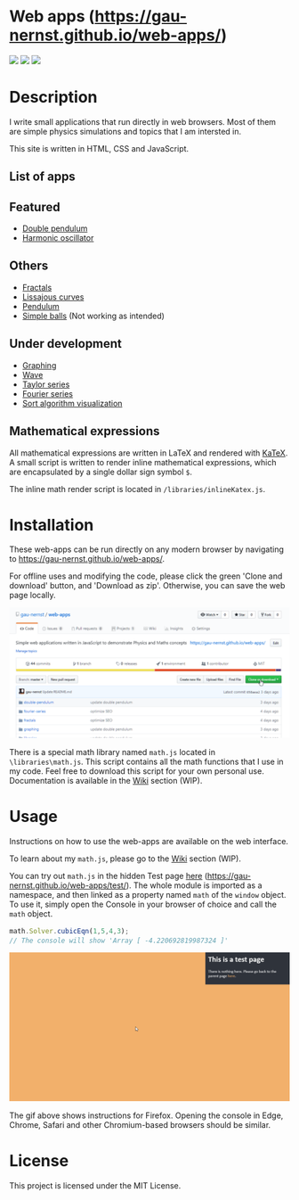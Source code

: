 Web apps (https://gau-nernst.github.io/web-apps/)
==================

<div>
    <img src="https://img.shields.io/github/repo-size/gau-nernst/web-apps.svg">
    <img src="https://img.shields.io/github/languages/top/gau-nernst/web-apps.svg">
    <img src="https://img.shields.io/github/license/gau-nernst/web-apps.svg">
</div>

# Description

I write small applications that run directly in web browsers. Most of them are simple physics simulations and topics that I am intersted in.

This site is written in HTML, CSS and JavaScript.

## List of apps

<h2>Featured</h2>
<ul>
    <li><a href="https://gau-nernst.github.io/web-apps/double-pendulum/">Double pendulum</a></li>
    <li><a href="https://gau-nernst.github.io/web-apps/oscillator/">Harmonic oscillator</a></li>
</ul>
<h2>Others</h2>
<ul>
    <li><a href="https://gau-nernst.github.io/web-apps/fractals/">Fractals</a></li>
    <li><a href="https://gau-nernst.github.io/web-apps/lissajous/">Lissajous curves</a></li>
    <li><a href="https://gau-nernst.github.io/web-apps/pendulum/">Pendulum</a></li>
    <li><a href="https://gau-nernst.github.io/web-apps/simple-balls/">Simple balls</a> (Not working as intended)</li>
</ul>
<h2>Under development</h2>
<ul>
    <li><a href="https://gau-nernst.github.io/web-apps/graphing/">Graphing</a></li>                
    <li><a href="https://gau-nernst.github.io/web-apps/wave/">Wave</a></li>
    <li><a href="https://gau-nernst.github.io/web-apps/taylor-series/">Taylor series</a></li>
    <li><a href="https://gau-nernst.github.io/web-apps/fourier-series/">Fourier series</a></li>
    <li><a href="https://gau-nernst.github.io/web-apps/sort/">Sort algorithm visualization</a></li>
</ul>

## Mathematical expressions

All mathematical expressions are written in LaTeX and rendered with [KaTeX](https://github.com/KaTeX/KaTeX). A small script is written to render inline mathematical expressions, which are encapsulated by a single dollar sign symbol `$`.

The inline math render script is located in `/libraries/inlineKatex.js`.

# Installation

These web-apps can be run directly on any modern browser by navigating to https://gau-nernst.github.io/web-apps/.

For offline uses and modifying the code, please click the green 'Clone and download' button, and 'Download as zip'. Otherwise, you can save the web page locally.

![](download.gif)

There is a special math library named `math.js` located in `\libraries\math.js`. This script contains all the math functions that I use in my code. Feel free to download this script for your own personal use. Documentation is available in the [Wiki](https://github.com/gau-nernst/web-apps/wiki/math.js) section (WIP).

# Usage

Instructions on how to use the web-apps are available on the web interface.

To learn about my `math.js`, please go to the [Wiki](https://github.com/gau-nernst/web-apps/wiki/math.js) section (WIP).

You can try out `math.js` in the hidden Test page [here](https://gau-nernst.github.io/web-apps/test/) (https://gau-nernst.github.io/web-apps/test/). The whole module is imported as a namespace, and then linked as a property named `math` of the `window` object. To use it, simply open the Console in your browser of choice and call the `math` object.

```javascript
math.Solver.cubicEqn(1,5,4,3);
// The console will show 'Array [ -4.220692819987324 ]'
```

![](test.gif)

The gif above shows instructions for Firefox. Opening the console in Edge, Chrome, Safari and other Chromium-based browsers should be similar.

# License

This project is licensed under the MIT License.
